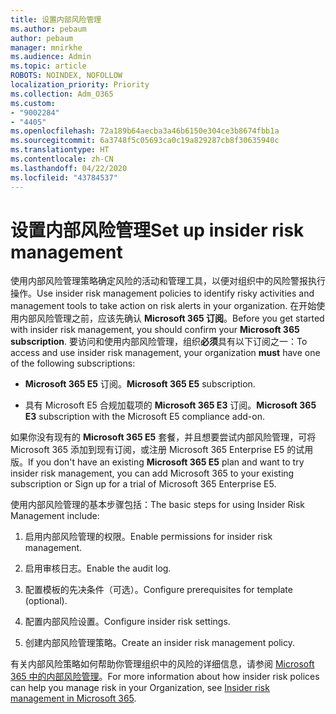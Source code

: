 ```yaml
---
title: 设置内部风险管理
ms.author: pebaum
author: pebaum
manager: mnirkhe
ms.audience: Admin
ms.topic: article
ROBOTS: NOINDEX, NOFOLLOW
localization_priority: Priority
ms.collection: Adm_O365
ms.custom:
- "9002284"
- "4405"
ms.openlocfilehash: 72a189b64aecba3a46b6150e304ce3b8674fbb1a
ms.sourcegitcommit: 6a3748f5c05693ca0c19a829287cb8f30635940c
ms.translationtype: HT
ms.contentlocale: zh-CN
ms.lasthandoff: 04/22/2020
ms.locfileid: "43784537"
---
```

# <a name="set-up-insider-risk-management"></a><span data-ttu-id="2c78a-102">设置内部风险管理</span><span class="sxs-lookup"><span data-stu-id="2c78a-102">Set up insider risk management</span></span>

<span data-ttu-id="2c78a-103">使用内部风险管理策略确定风险的活动和管理工具，以便对组织中的风险警报执行操作。</span><span class="sxs-lookup"><span data-stu-id="2c78a-103">Use insider risk management policies to identify risky activities and management tools to take action on risk alerts in your organization.</span></span> <span data-ttu-id="2c78a-104">在开始使用内部风险管理之前，应该先确认 **Microsoft 365 订阅**。</span><span class="sxs-lookup"><span data-stu-id="2c78a-104">Before you get started with insider risk management, you should confirm your **Microsoft 365 subscription**.</span></span> <span data-ttu-id="2c78a-105">要访问和使用内部风险管理，组织**必须**具有以下订阅之一：</span><span class="sxs-lookup"><span data-stu-id="2c78a-105">To access and use insider risk management, your organization **must** have one of the following subscriptions:</span></span>

- <span data-ttu-id="2c78a-106">**Microsoft 365 E5** 订阅。</span><span class="sxs-lookup"><span data-stu-id="2c78a-106">**Microsoft 365 E5** subscription.</span></span>

- <span data-ttu-id="2c78a-107">具有 Microsoft E5 合规加载项的 **Microsoft 365 E3** 订阅。</span><span class="sxs-lookup"><span data-stu-id="2c78a-107">**Microsoft 365 E3** subscription with the Microsoft E5 compliance add-on.</span></span>

<span data-ttu-id="2c78a-108">如果你没有现有的 **Microsoft 365 E5** 套餐，并且想要尝试内部风险管理，可将 Microsoft 365 添加到现有订阅，或注册 Microsoft 365 Enterprise E5 的试用版。</span><span class="sxs-lookup"><span data-stu-id="2c78a-108">If you don't have an existing **Microsoft 365 E5** plan and want to try insider risk management, you can add Microsoft 365 to your existing subscription or Sign up for a trial of Microsoft 365 Enterprise E5.</span></span>

<span data-ttu-id="2c78a-109">使用内部风险管理的基本步骤包括：</span><span class="sxs-lookup"><span data-stu-id="2c78a-109">The basic steps for using Insider Risk Management include:</span></span>

1. <span data-ttu-id="2c78a-110">启用内部风险管理的权限。</span><span class="sxs-lookup"><span data-stu-id="2c78a-110">Enable permissions for insider risk management.</span></span>

2. <span data-ttu-id="2c78a-111">启用审核日志。</span><span class="sxs-lookup"><span data-stu-id="2c78a-111">Enable the audit log.</span></span>

3. <span data-ttu-id="2c78a-112">配置模板的先决条件（可选）。</span><span class="sxs-lookup"><span data-stu-id="2c78a-112">Configure prerequisites for template (optional).</span></span>

4. <span data-ttu-id="2c78a-113">配置内部风险设置。</span><span class="sxs-lookup"><span data-stu-id="2c78a-113">Configure insider risk settings.</span></span>

5. <span data-ttu-id="2c78a-114">创建内部风险管理策略。</span><span class="sxs-lookup"><span data-stu-id="2c78a-114">Create an insider risk management policy.</span></span>

<span data-ttu-id="2c78a-115">有关内部风险策略如何帮助你管理组织中的风险的详细信息，请参阅 [Microsoft 365 中的内部风险管理](https://go.microsoft.com/fwlink/?linkid=2123907)。</span><span class="sxs-lookup"><span data-stu-id="2c78a-115">For more information about how insider risk polices can help you manage risk in your Organization, see [Insider risk management in Microsoft 365](https://go.microsoft.com/fwlink/?linkid=2123907).</span></span>
